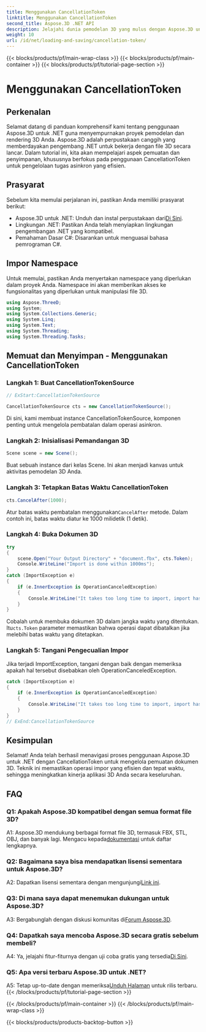 ```yaml
---
title: Menggunakan CancellationToken
linktitle: Menggunakan CancellationToken
second_title: Aspose.3D .NET API
description: Jelajahi dunia pemodelan 3D yang mulus dengan Aspose.3D untuk .NET. Pelajari cara memuat dan menyimpan dokumen 3D secara efisien menggunakan CancellationToken.
weight: 10
url: /id/net/loading-and-saving/cancellation-token/
---
```


{{< blocks/products/pf/main-wrap-class >}}
{{< blocks/products/pf/main-container >}}
{{< blocks/products/pf/tutorial-page-section >}}

# Menggunakan CancellationToken

## Perkenalan

Selamat datang di panduan komprehensif kami tentang penggunaan Aspose.3D untuk .NET guna menyempurnakan proyek pemodelan dan rendering 3D Anda. Aspose.3D adalah perpustakaan canggih yang memberdayakan pengembang .NET untuk bekerja dengan file 3D secara lancar. Dalam tutorial ini, kita akan mempelajari aspek pemuatan dan penyimpanan, khususnya berfokus pada penggunaan CancellationToken untuk pengelolaan tugas asinkron yang efisien.

## Prasyarat

Sebelum kita memulai perjalanan ini, pastikan Anda memiliki prasyarat berikut:

-  Aspose.3D untuk .NET: Unduh dan instal perpustakaan dari[Di Sini](https://releases.aspose.com/3d/net/).
- Lingkungan .NET: Pastikan Anda telah menyiapkan lingkungan pengembangan .NET yang kompatibel.
- Pemahaman Dasar C#: Disarankan untuk menguasai bahasa pemrograman C#.

## Impor Namespace

Untuk memulai, pastikan Anda menyertakan namespace yang diperlukan dalam proyek Anda. Namespace ini akan memberikan akses ke fungsionalitas yang diperlukan untuk manipulasi file 3D.

```csharp
using Aspose.ThreeD;
using System;
using System.Collections.Generic;
using System.Linq;
using System.Text;
using System.Threading;
using System.Threading.Tasks;
```

## Memuat dan Menyimpan - Menggunakan CancellationToken

### Langkah 1: Buat CancellationTokenSource

```csharp
// ExStart:CancellationTokenSource

CancellationTokenSource cts = new CancellationTokenSource();
```

Di sini, kami membuat instance CancellationTokenSource, komponen penting untuk mengelola pembatalan dalam operasi asinkron.

### Langkah 2: Inisialisasi Pemandangan 3D

```csharp
Scene scene = new Scene();
```

Buat sebuah instance dari kelas Scene. Ini akan menjadi kanvas untuk aktivitas pemodelan 3D Anda.

### Langkah 3: Tetapkan Batas Waktu CancellationToken

```csharp
cts.CancelAfter(1000);
```

 Atur batas waktu pembatalan menggunakan`CancelAfter` metode. Dalam contoh ini, batas waktu diatur ke 1000 milidetik (1 detik).

### Langkah 4: Buka Dokumen 3D

```csharp
try
{
    scene.Open("Your Output Directory" + "document.fbx", cts.Token);
    Console.WriteLine("Import is done within 1000ms");
}
catch (ImportException e)
{
    if (e.InnerException is OperationCanceledException)
    {
        Console.WriteLine("It takes too long time to import, import has been canceled.");
    }
}
```

 Cobalah untuk membuka dokumen 3D dalam jangka waktu yang ditentukan. Itu`cts.Token` parameter memastikan bahwa operasi dapat dibatalkan jika melebihi batas waktu yang ditetapkan.

### Langkah 5: Tangani Pengecualian Impor

Jika terjadi ImportException, tangani dengan baik dengan memeriksa apakah hal tersebut disebabkan oleh OperationCanceledException.

```csharp
catch (ImportException e)
{
    if (e.InnerException is OperationCanceledException)
    {
        Console.WriteLine("It takes too long time to import, import has been canceled.");
    }
}
// ExEnd:CancellationTokenSource
```

## Kesimpulan

Selamat! Anda telah berhasil menavigasi proses penggunaan Aspose.3D untuk .NET dengan CancellationToken untuk mengelola pemuatan dokumen 3D. Teknik ini memastikan operasi impor yang efisien dan tepat waktu, sehingga meningkatkan kinerja aplikasi 3D Anda secara keseluruhan.

## FAQ

### Q1: Apakah Aspose.3D kompatibel dengan semua format file 3D?

 A1: Aspose.3D mendukung berbagai format file 3D, termasuk FBX, STL, OBJ, dan banyak lagi. Mengacu kepada[dokumentasi](https://reference.aspose.com/3d/net/) untuk daftar lengkapnya.

### Q2: Bagaimana saya bisa mendapatkan lisensi sementara untuk Aspose.3D?

 A2: Dapatkan lisensi sementara dengan mengunjungi[Link ini](https://purchase.aspose.com/temporary-license/).

### Q3: Di mana saya dapat menemukan dukungan untuk Aspose.3D?

 A3: Bergabunglah dengan diskusi komunitas di[Forum Aspose.3D](https://forum.aspose.com/c/3d/18).

### Q4: Dapatkah saya mencoba Aspose.3D secara gratis sebelum membeli?

 A4: Ya, jelajahi fitur-fiturnya dengan uji coba gratis yang tersedia[Di Sini](https://releases.aspose.com/).

### Q5: Apa versi terbaru Aspose.3D untuk .NET?

 A5: Tetap up-to-date dengan memeriksa[Unduh Halaman](https://releases.aspose.com/3d/net/) untuk rilis terbaru.
{{< /blocks/products/pf/tutorial-page-section >}}

{{< /blocks/products/pf/main-container >}}
{{< /blocks/products/pf/main-wrap-class >}}

{{< blocks/products/products-backtop-button >}}
